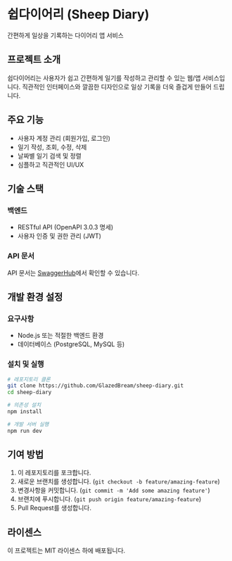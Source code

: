 # 쉽다이어리 (Sheep Diary)

간편하게 일상을 기록하는 다이어리 앱 서비스

## 프로젝트 소개

쉽다이어리는 사용자가 쉽고 간편하게 일기를 작성하고 관리할 수 있는 웹/앱 서비스입니다. 직관적인 인터페이스와 깔끔한 디자인으로 일상 기록을 더욱 즐겁게 만들어 드립니다.

## 주요 기능

- 사용자 계정 관리 (회원가입, 로그인)
- 일기 작성, 조회, 수정, 삭제
- 날짜별 일기 검색 및 정렬
- 심플하고 직관적인 UI/UX

## 기술 스택

### 백엔드
- RESTful API (OpenAPI 3.0.3 명세)
- 사용자 인증 및 권한 관리 (JWT)

### API 문서

API 문서는 [SwaggerHub](https://virtserver.swaggerhub.com/lgu3_sheepdiary/diary-service/1.0.0)에서 확인할 수 있습니다.

## 개발 환경 설정

### 요구사항
- Node.js 또는 적절한 백엔드 환경
- 데이터베이스 (PostgreSQL, MySQL 등)

### 설치 및 실행
```bash
# 레포지토리 클론
git clone https://github.com/GlazedBream/sheep-diary.git
cd sheep-diary

# 의존성 설치
npm install

# 개발 서버 실행
npm run dev
```

## 기여 방법

1. 이 레포지토리를 포크합니다.
2. 새로운 브랜치를 생성합니다. (`git checkout -b feature/amazing-feature`)
3. 변경사항을 커밋합니다. (`git commit -m 'Add some amazing feature'`)
4. 브랜치에 푸시합니다. (`git push origin feature/amazing-feature`)
5. Pull Request를 생성합니다.

## 라이센스

이 프로젝트는 MIT 라이센스 하에 배포됩니다.
